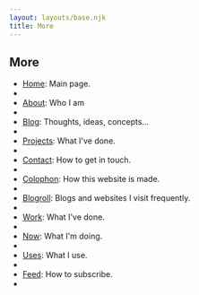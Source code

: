 ```yaml
---
layout: layouts/base.njk
title: More
---
```


## More

<ul>
<li><a href="/">Home</a>: Main page.<li>
<li><a href="/about">About</a>: Who I am<li>
<li><a href="/blog">Blog</a>: Thoughts, ideas, concepts...<li>
<li><a href="/tag/projects">Projects</a>: What I've done.<li>
<li><a href="/contact">Contact</a>: How to get in touch.<li>
<li><a href="/colophon">Colophon</a>: How this website is made.<li>
<li><a href="/blogroll">Blogroll</a>: Blogs and websites I visit frequently.<li>
<li><a href="/work">Work</a>: What I've done.<li>
<li><a href="/now">Now</a>: What I'm doing.<li>
<li><a href="/uses">Uses</a>: What I use.<li>
<li><a href="/feed">Feed</a>: How to subscribe.<li>
</ul>